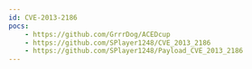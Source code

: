 ```yaml
---
id: CVE-2013-2186
pocs:
    - https://github.com/GrrrDog/ACEDcup
    - https://github.com/SPlayer1248/CVE_2013_2186
    - https://github.com/SPlayer1248/Payload_CVE_2013_2186
---
```

